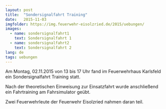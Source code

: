 ```yaml
---
layout: post
title:  "Sondersignalfahrt Training"
date:   2015-11-03
imgfolder: https://img.feuerwehr-eisolzried.de/2015/uebungen/
images:
  - name: sondersignalfahrt1
    text: Sondersignalfahrt 1
  - name: sondersignalfahrt2
    text: Sondersignalfahrt 2
lang: de
tags: uebungen
---
```

Am Montag, 02.11.2015 von 13 bis 17 Uhr fand im Feuerwehrhaus Karlsfeld ein Sondersignalfahrt Training statt.

Nach der theoretischen Einweisung zur Einsatzfahrt wurde anschließend ein Fahrtraining am Fahrsimulator geübt.

Zwei Feuerwehrleute der Feuerwehr Eisolzried nahmen daran teil.
